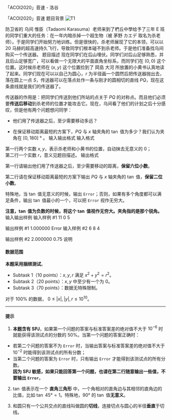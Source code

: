 



「ACOI2020」音速 - 洛谷














「ACOI2020」音速
题目背景
![T1](https://s2.ax1x.com/2020/01/12/loSQJI.png)

防卫省的 乌间 惟臣（Tadaomi Karasuma）老师来到了椚丘中學给予了三年 E 班的同学们重大的任务：在一年内暗杀掉一个超生物（被 茅野 カエデ 取名为杀老师）。于是同学们开始努力地训练。但是很快的，杀老师展现了它的本领，可以以 20 马赫的超高速持久飞行，导致同学们根本碰不到杀老师。于是他们准备找乌间购买一个传送器。
题目描述
现在同学们在后山埋伏。同学们对后山足够熟悉，并且后山足够宽广，可以看做一个无限大的平面直角坐标系，而同学们在 $(0,0)$ 这个位置。这时候杀老师在 $(x,y)$ 这个位置捡到了 岡島 大河 所放置的小黄书认真地读了起来。同学们现在可以以自己为圆心，$r$ 为半径画一个圆然后把传送器抛出去，落在圆上一点 $S$，传送器可以在落点处作一条与刚才的圆相切的直线 $PQ$，现在这条直线就是我们的传送器了。

传送器的作用是：把同学们传送到他们所站的点关于 $PQ$ 的对称点。而且他们必须要**传送后移动**到杀老师的位置才能攻击它。现在，乌间看了他们的计划之后十分感叹，但是他有两个问题想问同学：

- 他们用了传送器之后，至少需要移动多远？

- 在保证移动距离最短的方案下，$PQ$ 与 $x$ 轴夹角的 $\tan$ 值为多少？我们认为夹角在 $[0,180]$ ° 。
输入输出格式
输入格式

第一行两个实数 $x,y$，表示杀老师和小黄书的位置，自动抹去无意义的 $0$；   
第二行一个实数 $r$，意义见题目描述。
输出格式

第一行请输出他们用了传送器之后，至少需要移动的距离，**保留六位小数**。
     
第二行请在保证移动距离最短的方案下输出 $PQ$ 与 $x$ 轴夹角的 $\tan$ 值，**保留二位小数**。  

特殊地，当 $\tan$ 值无意义的时候，输出 ```Error```；否则，如果有多个角度都可以满足条件，输出 $\tan$ 值最小的一个，可以把 ```Error``` 视作无穷大。

**注意，$\tan$ 值为负数的时候，将这个 $\tan$ 值视作无穷大。夹角指的是那个锐角。**
输入输出样例
输入样例 #1
11 0
5

输出样例 #1
1.000000
Error
输入样例 #2
6 8
4

输出样例 #2
2.000000
0.75
说明
#### 数据范围 

**本题采用捆绑测试**。

- Subtask 1（10 points）：$x,y,r$ 满足 $x^2+y^2=r^2$。     
- Subtask 2（20 points）：$x,y$ 中至少有一个为 $0$。     
- Subtask 3（70 points）：数据无特殊限制。    

对于 $100\%$ 的数据， $0 \leq |x|,|y|,r \leq 10^{10}$。

---
####  提示

1. **本题含有 SPJ**，如果第一个问题的答案与标准答案差的绝对值不大于 $10^{-6}$ 时就能获得该测试点的分数的 $50\%$。当第一个问题的答案正确时：      
- 若第二个问题的答案不为 ```Error``` 时，当输出答案与标准答案差的绝对值不大于 $10^{-2}$ 时能得到该测试点的所有分数；
- 当第二个问题的答案为 ```Error``` 时，只有输出 ```Error``` 才能得到该测试点的所有分数。  
**因为 SPJ 敏感，如果只能回答第一个问题，也请在第二行随意输出一些值，不要输出 `Error`**。

2. $\tan$ 值表示在一个 **直角三角形** 中，一个角相对的直角边与其相邻的直角边的比值，比如 $\tan\ 45°= 1$。特殊地，$90°$ 的 $\tan$ 值**无意义**。

3. 和圆只有一个公共交点的直线叫做圆的**切线**，连接切点与圆心的半径**垂直**于切线。






